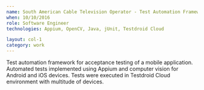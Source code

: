 ```yaml
---
name: South American Cable Television Operator - Test Automation Framework for Mobile App
when: 10/10/2016
role: Software Engineer
technologies: Appium, OpenCV, Java, jUnit, Testdroid Cloud

layout: col-1
category: work
---
```


Test automation framework for acceptance testing of a mobile application. Automated tests implemented using Appium and computer vision for Android and iOS devices. Tests were executed in Testdroid Cloud environment with multitude of devices.